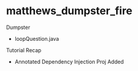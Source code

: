 # matthews_dumpster_fire
Dumpster
- loopQuestion.java


Tutorial Recap

- Annotated Dependency Injection Proj Added
